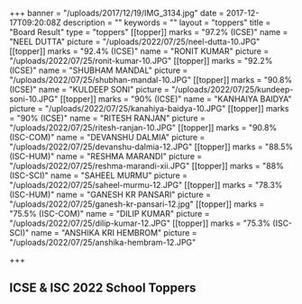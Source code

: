 +++
banner = "/uploads/2017/12/19/IMG_3134.jpg"
date = 2017-12-17T09:20:08Z
description = ""
keywords = ""
layout = "toppers"
title = "Board Result"
type = "toppers"
[[topper]]
marks = "97.2% (ICSE)"
name = "NEEL DUTTA"
picture = "/uploads/2022/07/25/neel-dutta-10.JPG"
[[topper]]
marks = "92.4% (ICSE)"
name = "RONIT KUMAR"
picture = "/uploads/2022/07/25/ronit-kumar-10.JPG"
[[topper]]
marks = "92.2% (ICSE)"
name = "SHUBHAM MANDAL"
picture = "/uploads/2022/07/25/shubhan-mandal-10.JPG"
[[topper]]
marks = "90.8% (ICSE)"
name = "KULDEEP SONI"
picture = "/uploads/2022/07/25/kundeep-soni-10.JPG"
[[topper]]
marks = "90% (ICSE)"
name = "KANHAIYA BAIDYA"
picture = "/uploads/2022/07/25/kanahiya-baidya-10.JPG"
[[topper]]
marks = "90% (ICSE)"
name = "RITESH RANJAN"
picture = "/uploads/2022/07/25/ritesh-ranjan-10.JPG"
[[topper]]
marks = "90.8% (ISC-COM)"
name = "DEVANSHU DALMIA"
picture = "/uploads/2022/07/25/devanshu-dalmia-12.JPG"
[[topper]]
marks = "88.5% (ISC-HUM)"
name = "RESHMA MARANDI"
picture = "/uploads/2022/07/25/reshma-marandi-xii.JPG"
[[topper]]
marks = "88% (ISC-SCI)"
name = "SAHEEL MURMU"
picture = "/uploads/2022/07/25/saheel-murmu-12.JPG"
[[topper]]
marks = "78.3% (ISC-HUM)"
name = "GANESH KR PANSARI"
picture = "/uploads/2022/07/25/ganesh-kr-pansari-12.jpg"
[[topper]]
marks = "75.5% (ISC-COM)"
name = "DILIP KUMAR"
picture = "/uploads/2022/07/25/dilip-kumar-12.JPG"
[[topper]]
marks = "75.3% (ISC-SCI)"
name = "ANSHIKA KRI HEMBROM"
picture = "/uploads/2022/07/25/anshika-hembram-12.JPG"

+++
## ICSE & ISC 2022 School Toppers